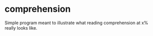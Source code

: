 # comprehension
Simple program meant to illustrate what reading comprehension at x% really looks like.
